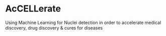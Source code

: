 # AcCELLerate
Using Machine Learning for Nuclei detection in order to accelerate medical discovery, drug discovery &amp; cures for diseases
